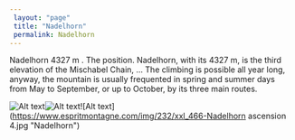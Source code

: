 ```yaml
---
 layout: "page"
 title: "Nadelhorn"
 permalink: Nadelhorn
---
```

Nadelhorn 4327 m . The position. Nadelhorn, with its 4327 m, is the third elevation of the Mischabel Chain, ... The climbing is possible all year long, anyway, the mountain is usually frequented in spring and summer days from May to September, or up to October, by its three main routes.


![Alt text](https://www.gulliver.it/hub/wp-content/uploads/2020/07/Nadelhorn-2-39.jpg "Nadelhorn")![Alt text](https://c8.alamy.com/comp/2H0X3RD/ascending-the-nadelhorn-mountain-near-saas-fee-switzerland-2H0X3RD.jpg "Nadelhorn")![Alt text](https://www.espritmontagne.com/img/232/xxl_466-Nadelhorn ascension 4.jpg "Nadelhorn")